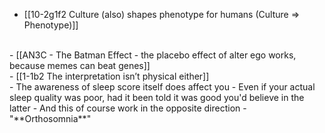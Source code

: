 - [[10-2g1f2 Culture (also) shapes phenotype for humans (Culture ⇒ Phenotype)]]
<br>
- [[AN3C - The Batman Effect - the placebo effect of alter ego works, because memes can beat genes]]
<br>
- [[1-1b2 The interpretation isn’t physical either]]
<br>
- The awareness of sleep score itself does affect you
  - Even if your actual sleep quality was poor, had it been told it was good you'd believe in the latter
    - And this of course work in the opposite direction
      - "**Orthosomnia**"